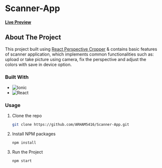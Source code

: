 # Scanner-App

#### [Live Preview](https://ionic-react-scanner.vercel.app)

## About The Project

This project built using [React Perspective Cropper](https://github.com/giacomocerquone/react-perspective-cropper) & contains basic features of scanner application, which implements common functionalities such as: upload or take picture using camera, fix the perspective and adjust the colors with save in device option.

### Built With

* ![Ionic](https://img.shields.io/badge/Ionic-%233880FF.svg?style=for-the-badge&logo=Ionic&logoColor=white)
* ![React](https://img.shields.io/badge/react-%2320232a.svg?style=for-the-badge&logo=react&logoColor=%2361DAFB)


### Usage

1. Clone the repo
   ```sh
   git clone https://github.com/ARHAM5416/Scanner-App.git
   ```
2. Install NPM packages
   ```sh
   npm install
   ```
3. Run the Project
   ```sh
   npm start
   ```
